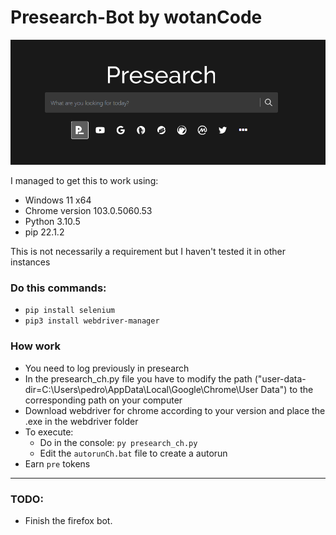 # Presearch-Bot by wotanCode

![presearch](presearch.png)

I managed to get this to work using:
- Windows 11 x64
- Chrome version 103.0.5060.53
- Python 3.10.5
- pip 22.1.2

This is not necessarily a requirement but I haven't tested it in other instances

### Do this commands:
- `pip install selenium`
- `pip3 install webdriver-manager`

### How work
- You need to log previously in presearch
- In the presearch_ch.py file you have to modify the path ("user-data-dir=C:\\Users\\pedro\\AppData\\Local\\Google\\Chrome\\User Data") to the corresponding path on your computer
- Download webdriver for chrome according to your version and place the .exe in the webdriver folder
- To execute:
  * Do in the console: `py presearch_ch.py`
  * Edit the `autorunCh.bat` file to create a autorun
- Earn `pre` tokens

<hr/>

### TODO:
- Finish the firefox bot.
